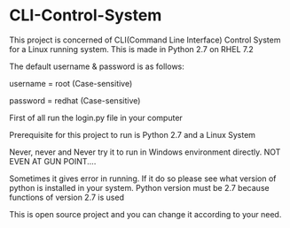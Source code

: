 # CLI-Control-System
This project is concerned of CLI(Command Line Interface) Control System for a Linux running system. This is made in Python 2.7 on RHEL 7.2

The default username & password is as follows:

username = root (Case-sensitive)

password = redhat (Case-sensitive)

First of all run the login.py file in your computer

Prerequisite for this project to run is Python 2.7 and a Linux System

Never, never and Never try it to run in Windows environment directly. NOT EVEN AT GUN POINT....

Sometimes it gives error in running. If it do so please see what version of python is installed in your system. Python version must be 2.7 because functions of version 2.7 is used


This is open source project and you can change it according to your need.
